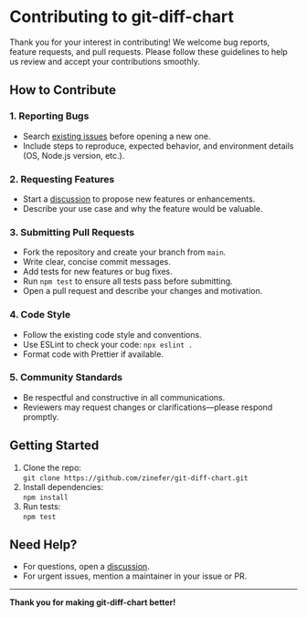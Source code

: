 # Contributing to git-diff-chart

Thank you for your interest in contributing! We welcome bug reports, feature requests, and pull requests. Please follow these guidelines to help us review and accept your contributions smoothly.

## How to Contribute

### 1. Reporting Bugs

- Search [existing issues](https://github.com/zinefer/git-diff-chart/issues) before opening a new one.
- Include steps to reproduce, expected behavior, and environment details (OS, Node.js version, etc.).

### 2. Requesting Features

- Start a [discussion](https://github.com/zinefer/git-diff-chart/discussions) to propose new features or enhancements.
- Describe your use case and why the feature would be valuable.

### 3. Submitting Pull Requests

- Fork the repository and create your branch from `main`.
- Write clear, concise commit messages.
- Add tests for new features or bug fixes.
- Run `npm test` to ensure all tests pass before submitting.
- Open a pull request and describe your changes and motivation.

### 4. Code Style

- Follow the existing code style and conventions.
- Use ESLint to check your code: `npx eslint .`
- Format code with Prettier if available.

### 5. Community Standards

- Be respectful and constructive in all communications.
- Reviewers may request changes or clarifications—please respond promptly.

## Getting Started

1. Clone the repo:  
   `git clone https://github.com/zinefer/git-diff-chart.git`
2. Install dependencies:  
   `npm install`
3. Run tests:  
   `npm test`

## Need Help?

- For questions, open a [discussion](https://github.com/zinefer/git-diff-chart/discussions).
- For urgent issues, mention a maintainer in your issue or PR.

---

**Thank you for making git-diff-chart better!**
